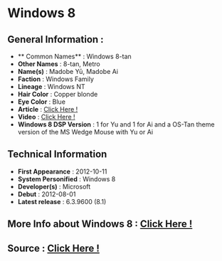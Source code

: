 ﻿# Windows 8 

## General Information : 
- ** Common Names** : Windows 8-tan
- **Other Names** : 8-tan, Metro
- **Name(s)**	: Madobe Yū, Madobe Ai 
- **Faction** : Windows Family
- **Lineage** : Windows NT
- **Hair Color** : Copper blonde
- **Eye Color** : Blue 
- **Article** : [Click Here !](https://www.animenewsnetwork.com/interest/2012-10-11/microsoft-windows-8-2-new-japanese-moe-mascots-revealed)
- **Video** : [Click Here !](https://www.youtube.com/watch?v=ydJinL8Ln3Q)
- **Windows 8 DSP Version** : 1 for Yu and 1 for Ai and a OS-Tan theme version of the MS Wedge Mouse with Yu or Ai

## Technical Information
- **First Appearance** : 2012-10-11 
- **System Personified** : Windows 8
- **Developer(s)** : Microsoft
- **Debut** : 2012-08-01
- **Latest release** : 6.3.9600 (8.1)

## More Info about Windows 8 : [Click Here !](https://en.wikipedia.org/wiki/Windows_8)
## Source : [Click Here !](https://www.ostan-collections.net/wiki/index.php/Windows_8)
